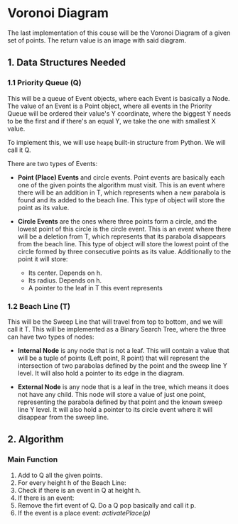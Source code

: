 # Voronoi Diagram

The last implementation of this couse will be the Voronoi Diagram of a given set of points. The return value is an image with said diagram.

## 1. Data Structures Needed

### 1.1 Priority Queue (Q)

This will be a queue of Event objects, where each Event is basically a Node. The value of an Event is a Point object, where all events in the Priority Queue will be ordered their value's Y coordinate, where the biggest Y needs to be the first and if there's an equal Y, we take the one with smallest X value. <br />

To implement this, we will use `heapq` built-in structure from Python. We will call it Q. <br />

There are two types of Events: 

- **Point (Place) Events** and circle events. Point events are basically each one of the given points the algorithm must visit. This is an event where there will be an addition in T, which represents when a new parabola is found and its added to the beach line. This type of object will store the point as its value.

- **Circle Events** are the ones where three points form a circle, and the lowest point of this circle is the circle event. This is an event where there will be a deletion from T, which represents that its parabola disappears from the beach line. This type of object will store the lowest point of the circle formed by three consecutive points as its value. Additionally to the point it will store:

    - Its center. Depends on h.
    - Its radius. Depends on h.
    - A pointer to the leaf in T this event represents

### 1.2 Beach Line (T)

This will be the Sweep Line that will travel from top to bottom, and we will call it T. This will be implemented as a Binary Search Tree, where the three can have two types of nodes:

- **Internal Node** is any node that is not a leaf. This will contain a value that will be a tuple of points (Left point, R point) that will represent the intersection of two parabolas defined by the point and the sweep line Y level. It will also hold a pointer to its edge in the diagram.

- **External Node** is any node that is a leaf in the tree, which means it does not have any child. This node will store a value of just one point, representing the parabola defined by that point and the known sweep line Y level. It will also hold a pointer to its circle event where it will disappear from the sweep line.

## 2. Algorithm


### Main Function

1. Add to Q all the given points.
2. For every height h of the Beach Line:
3. Check if there is an event in Q at height h.
4. If there is an event:
5. Remove the firt event of Q. Do a Q pop basically and call it p.
6. If the event is a place event: *activatePlace(p)*